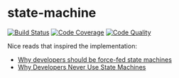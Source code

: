 # state-machine

[![Build Status](https://scrutinizer-ci.com/g/daikon-cqrs/state-machine/badges/build.png?b=master)](https://scrutinizer-ci.com/g/daikon-cqrs/state-machine/build-status/master)
[![Code Coverage](https://scrutinizer-ci.com/g/daikon-cqrs/state-machine/badges/coverage.png?b=master)](https://scrutinizer-ci.com/g/daikon-cqrs/state-machine/?branch=master)
[![Code Quality](https://scrutinizer-ci.com/g/daikon-cqrs/state-machine/badges/quality-score.png?b=master)](https://scrutinizer-ci.com/g/daikon-cqrs/state-machine/?branch=master)

Nice reads that inspired the implementation:

* [Why developers should be force-fed state machines](http://www.shopify.com/technology/3383012-why-developers-should-be-force-fed-state-machines)
* [Why Developers Never Use State Machines](http://www.skorks.com/2011/09/why-developers-never-use-state-machines/)

